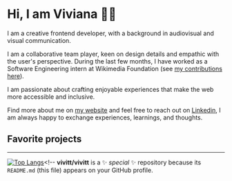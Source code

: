 # Hi, I am Viviana 👋🏽 

I am a creative frontend developer, with a background in audiovisual and visual communication.

I am a collaborative team player, keen on design details and empathic with the user's perspective.
During the last few months, I have worked as a Software Engineering intern at Wikimedia Foundation (see [my contributions here](https://github.com/wikimedia/mediawiki-extensions-GrowthExperiments/commits?author=vivitt)). 

I am passionate about crafting enjoyable experiences that make the web more accessible and inclusive.

Find more about me on [my website](https://www.viviyanez.dev/) and feel free to reach out on [Linkedin](https://www.linkedin.com/in/viviana-yanez/), I am always happy to exchange experiences, learnings, and thoughts.

## Favorite projects



---
[![Top Langs](https://github-readme-stats.vercel.app/api/top-langs/?username=vivitt)](https://github.com/vivitt/github-readme-stats)<!--
**vivitt/vivitt** is a ✨ _special_ ✨ repository because its `README.md` (this file) appears on your GitHub profile.
